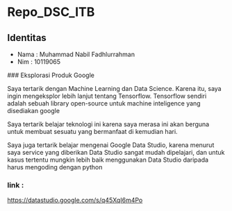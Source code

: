 # Repo_DSC_ITB

## Identitas
<ul>
<li>Nama : Muhammad Nabil Fadhlurrahman</li>
<li>Nim : 10119065</li>
</ul>
### Eksplorasi Produk Google
<p>Saya tertarik dengan Machine Learning dan Data Science. Karena itu, saya ingin mengeksplor lebih lanjut tentang Tensorflow.
Tensorflow sendiri adalah sebuah library open-source untuk machine inteligence yang disediakan google</p>
<p>Saya tertarik belajar teknologi ini karena saya merasa ini akan berguna untuk membuat sesuatu yang bermanfaat di kemudian hari.</p>
<p>Saya juga tertarik belajar mengenai Google Data Studio, karena menurut saya service yang diberikan Data Studio sangat mudah dipelajari, dan untuk kasus tertentu mungkin lebih baik menggunakan Data Studio daripada harus mengoding dengan python</p>

### link : 
https://datastudio.google.com/s/q45XqI6m4Po

